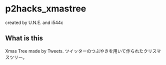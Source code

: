 # p2hacks_xmastree
created by U.N.E. and i544c

## What is this
Xmas Tree made by Tweets.
ツイッターのつぶやきを用いて作られたクリスマスツリー。